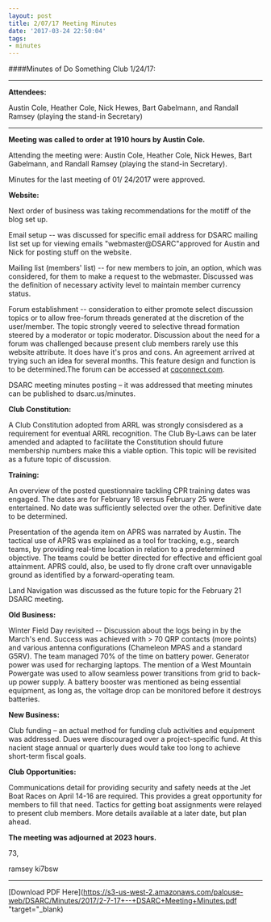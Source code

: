 ```yaml
---
layout: post
title: 2/07/17 Meeting Minutes
date: '2017-03-24 22:50:04'
tags:
- minutes
---
```


####Minutes of Do Something Club 1/24/17:

---

**Attendees:**

Austin Cole, Heather Cole, Nick Hewes, Bart Gabelmann, and Randall Ramsey (playing the stand-in Secretary)

---


**Meeting was called to order at 1910 hours by Austin Cole.**

Attending the meeting were: Austin Cole, Heather Cole, Nick Hewes, Bart Gabelmann, and Randall Ramsey (playing the stand-in Secretary).

Minutes for the last meeting of 01/ 24/2017 were approved.

**Website:**

Next order of business was taking recommendations for the motiff of the blog set up.

Email setup -- was discussed for specific email address for DSARC mailing list set up for viewing emails "webmaster@DSARC"approved for Austin and Nick for posting stuff on the website.

Mailing list (members' list) -- for new members to join, an option, which was considered, for them to make a request to the webmaster. Discussed was the definition of necessary activity level to maintain member currency status.

Forum establishment -- consideration to either promote select discussion topics or to allow free-forum threads generated at the discretion of the user/member. The topic strongly veered to selective thread formation steered by a moderator or topic moderator. Discussion about the need for a forum was challenged because present club members rarely use this website attribute. It does have it's pros and cons. An agreement arrived at trying such an idea for several months. This feature design and function is to be determined.The forum can be accessed at [cqconnect.com](cqconnect.com).

DSARC meeting minutes posting – it was addressed that meeting minutes can be published to dsarc.us/minutes.

**Club Constitution:**

A Club Constitution adopted from ARRL was strongly consisdered as a requirement for eventual ARRL recognition. The Club By-Laws can be later amended and adapted to facilitate the Constitution should future membership numbers make this a viable option. This topic will be revisited as a future topic of discussion.

**Training:**

An overview of the posted questionnaire tackling CPR training dates was engaged. The dates are for February 18 versus February 25 were entertained. No date was sufficiently selected over the other. Definitive date to be determined.

Presentation of the agenda item on APRS was narrated by Austin. The tactical use of APRS was explained as a tool for tracking, e.g., search teams, by providing real-time location in relation to a predetermined objective. The teams could be better directed for effective and efficient goal attainment. APRS could, also, be used to fly drone craft over unnavigable ground as identified by a forward-operating team.

Land Navigation was discussed as the future topic for the February 21 DSARC meeting.

**Old Business:**

Winter Field Day revisited -- Discussion about the logs being in by the March's end. Success was achieved with &gt; 70 QRP contacts (more points) and various antenna configurations (Chameleon MPAS and a standard G5RV). The team managed 70% of the time on battery power. Generator power was used for recharging laptops. The mention of a West Mountain Powergate was used to allow seamless power transitions from grid to back-up power supply. A battery booster was mentioned as being essential equipment, as long as, the voltage drop can be monitored before it destroys batteries.

**New Business:**

Club funding – an actual method for funding club activities and equipment was addressed. Dues were discouraged over a project-specific fund. At this nacient stage annual or quarterly dues would take too long to achieve short-term fiscal goals.

**Club Opportunities:**

Communications detail for providing security and safety needs at the Jet Boat Races on April 14-16 are required. This provides a great opportunity for members to fill that need. Tactics for getting boat assignments were relayed to present club members. More details available at a later date, but plan ahead.

**The meeting was adjourned at 2023 hours.**

73,

ramsey ki7bsw

---

[Download PDF Here](https://s3-us-west-2.amazonaws.com/palouse-web/DSARC/Minutes/2017/2-7-17+--+DSARC+Meeting+Minutes.pdf "target="_blank)
